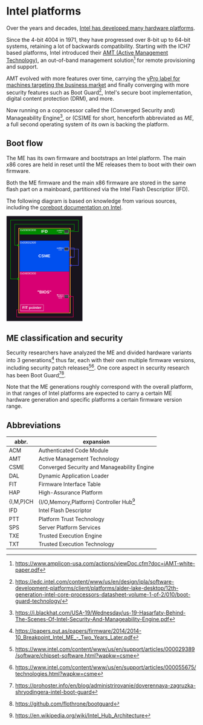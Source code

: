 # Intel platforms

Over the years and decades, [Intel has developed many hardware platforms](
https://en.wikipedia.org/wiki/List_of_Intel_processors).

Since the 4-bit 4004 in 1971, they have progressed over 8-bit up to 64-bit
systems, retaining a lot of backwards compatibility. Starting with the ICH7
based platforms, Intel introduced their [AMT (Active Management Technology)](
https://en.wikipedia.org/wiki/Intel_AMT_versions), an out-of-band management
solution[^1] for remote provisioning and support.

AMT evolved with more features over time, carrying the [vPro label for machines
targeting the business market](
https://www.intel.com/content/www/us/en/architecture-and-technology/vpro/overview.html)
and finally converging with more security features such as Boot Guard[^2],
Intel's secure boot implementation, digital content protection (DRM), and more.

Now running on a coprocessor called the (Converged Security and) Manageability
Engine[^3], or (CS)ME for short, henceforth abbreviated as _ME_, a full second
operating system of its own is backing the platform.

## Boot flow

The ME has its own firmware and bootstraps an Intel platform. The main x86 cores
are held in reset until the ME releases them to boot with their own firmware.

Both the ME firmware and the main x86 firmware are stored in the same flash part
on a mainboard, partitioned via the Intel Flash Descriptior (IFD).

The following diagram is based on knowledge from various sources, including the
[coreboot documentation on Intel](https://doc.coreboot.org/soc/intel/fit.html).

<img src="intel_flash_partitioning.png" width=40%>

## ME classification and security

Security researchers have analyzed the ME and divided hardware variants into 3
generations[^4] thus far, each with their own multiple firmware versions,
including security patch releases[^5][^6].
One core aspect in security research has been Boot Guard[^7][^8].

Note that the ME generations roughly correspond with the overall platform, in
that ranges of Intel platforms are expected to carry a certain ME hardware
generation and specific platforms a certain firmware version range.

## Abbreviations

| abbr.     | expansion                                   |
| --------- | ------------------------------------------- |
| ACM       | Authenticated Code Module                   |
| AMT       | Active Management Technology                |
| CSME      | Converged Security and Manageability Engine |
| DAL       | Dynamic Application Loader                  |
| FIT       | Firmware Interface Table                    |
| HAP       | High-Assurance Platform                     |
| {I,M,P}CH | {I/O,Memory,Platform} Controller Hub[^9]    |
| IFD       | Intel Flash Descriptor                      |
| PTT       | Platform Trust Technology                   |
| SPS       | Server Platform Services                    |
| TXE       | Trusted Execution Engine                    |
| TXT       | Trusted Execution Technology                |

[^1]: <https://www.amplicon-usa.com/actions/viewDoc.cfm?doc=iAMT-white-paper.pdf>
[^2]: <https://edc.intel.com/content/www/us/en/design/ipla/software-development-platforms/client/platforms/alder-lake-desktop/12th-generation-intel-core-processors-datasheet-volume-1-of-2/010/boot-guard-technology/>
[^3]: <https://i.blackhat.com/USA-19/Wednesday/us-19-Hasarfaty-Behind-The-Scenes-Of-Intel-Security-And-Manageability-Engine.pdf>
[^4]: <https://papers.put.as/papers/firmware/2014/2014-10_Breakpoint_Intel_ME_-_Two_Years_Later.pdf>
[^5]: <https://www.intel.com/content/www/us/en/support/articles/000029389/software/chipset-software.html?wapkw=csme>
[^6]: <https://www.intel.com/content/www/us/en/support/articles/000055675/technologies.html?wapkw=csme>
[^7]: <https://prohoster.info/en/blog/administrirovanie/doverennaya-zagruzka-shryodingera-intel-boot-guard>
[^8]: <https://github.com/flothrone/bootguard>
[^9]: <https://en.wikipedia.org/wiki/Intel_Hub_Architecture>
